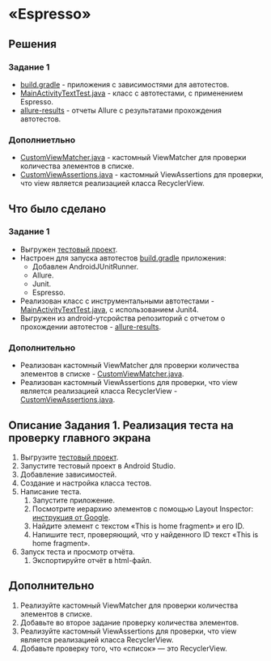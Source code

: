 # «Espresso»

## Решения
### Задание 1
* <a href="https://github.com/Nephedov/9.Mobile-application-testing/blob/main/app/build.gradle">build.gradle</a> - приложения с зависимостями для автотестов.
* <a href="https://github.com/Nephedov/9.Mobile-application-testing/blob/main/app/src/androidTest/java/ru/kkuzmichev/simpleappforespresso/MainActivityTextTest.java">MainActivityTextTest.java</a> - класс с автотестами, с применением Espresso.
* <a href="https://github.com/Nephedov/9.Mobile-application-testing/tree/main/app/src/androidTest/java/ru/kkuzmichev/simpleappforespresso/allure-results">allure-results</a> - отчеты Allure с результатами прохождения
  автотестов.
  
### Дополниетльно
* <a href="https://github.com/Nephedov/9.Mobile-application-testing/blob/main/app/src/androidTest/java/ru/kkuzmichev/simpleappforespresso/CustomViewMatcher.java">CustomViewMatcher.java</a> -
  кастомный ViewMatcher для проверки количества элементов в списке.
* <a href="https://github.com/Nephedov/9.Mobile-application-testing/blob/main/app/src/androidTest/java/ru/kkuzmichev/simpleappforespresso/CustomViewAssertions.java">CustomViewAssertions.java</a> -
  кастомный ViewAssertions для проверки, что view является реализацией класса RecyclerView.

  
## Что было сделано
### Задание 1
* Выгружен [тестовый проект](https://github.com/netology-code/mqa-homeworks/tree/main/2.5%20Espresso/simpleAppForEspresso).
* Настроен для запуска автотестов <a href="https://github.com/Nephedov/9.Mobile-application-testing/blob/main/app/build.gradle">build.gradle</a> приложения:
    * Добавлен AndroidJUnitRunner.
    * Allure.
    * Junit.
    * Espresso.
* Реализован класс с инструментальными автотестами -
  <a href="https://github.com/Nephedov/9.Mobile-application-testing/blob/main/app/src/androidTest/java/ru/kkuzmichev/simpleappforespresso/MainActivityTextTest.java">MainActivityTextTest.java</a>, с использованием Junit4.
* Выгружен из android-утсройства репозиторий с отчетом о прохождении автотестов -
  <a href="https://github.com/Nephedov/9.Mobile-application-testing/tree/main/app/src/androidTest/java/ru/kkuzmichev/simpleappforespresso/allure-results">allure-results</a>.


### Дополнительно
* Реализован кастомный ViewMatcher для проверки количества элементов в списке -
  <a href="https://github.com/Nephedov/9.Mobile-application-testing/blob/main/app/src/androidTest/java/ru/kkuzmichev/simpleappforespresso/CustomViewMatcher.java">CustomViewMatcher.java</a>.
* Реализован кастомный ViewAssertions для проверки, что view является реализацией класса RecyclerView -
  <a href="https://github.com/Nephedov/9.Mobile-application-testing/blob/main/app/src/androidTest/java/ru/kkuzmichev/simpleappforespresso/CustomViewAssertions.java">CustomViewAssertions.java</a>.


## Описание Задания 1. Реализация теста на проверку главного экрана
1. Выгрузите [тестовый проект](https://github.com/netology-code/mqa-homeworks/tree/main/2.5%20Espresso/simpleAppForEspresso).
2. Запустите тестовый проект в Android Studio.
3. Добавление зависимостей.
4. Создание и настройка класса тестов.
5. Написание теста.
     1. Запустите приложение.
     2. Посмотрите иерархию элементов с помощью Layout Inspector: [инструкция от Google](https://developer.android.com/studio/debug/layout-inspector).
     3. Найдите элемент с текстом «This is home fragment» и его ID.
     4. Напишите тест, проверяющий, что у найденного ID текст «This is home fragment».
6. Запуск теста и просмотр отчёта.
    1. Экспортируйте отчёт в html-файл.


## Дополнительно
1. Реализуйте кастомный ViewMatcher для проверки количества элементов в списке.
2. Добавьте во второе задание проверку количества элементов.
3. Реализуйте кастомный ViewAssertions для проверки, что view является реализацией класса RecyclerView.
4. Добавьте проверку того, что «список» — это RecyclerView.
